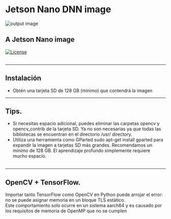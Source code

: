 # Jetson Nano DNN image
![output image]( https://qengineering.eu/images/SDcard32GBJetson.webp )<br/>
## A Jetson Nano image 
[![License](https://img.shields.io/badge/License-BSD%203--Clause-blue.svg)](https://opensource.org/licenses/BSD-3-Clause)<br/><br/>

------------

## Instalación

- Obtén una tarjeta SD de 128 GB (mínimo) que contendrá la imagen 

------------

## Tips.

* Si necesitas espacio adicional, puedes eliminar las carpetas opencv y opencv_contrib de la tarjeta SD. Ya no son necesarias ya que todas las bibliotecas se encuentran en el directorio /usr/ directory.
* Utiliza una herramienta como GParted sudo apt-get install gparted para expandir la imagen a tarjetas SD más grandes. Recomendamos un mínimo de 128 GB. El aprendizaje profundo simplemente requiere mucho espacio.<br/><br/>

------------

## OpenCV + TensorFlow.

Importar tanto TensorFlow como OpenCV en Python puede arrojar el error: no se puede asignar memoria en un bloque TLS estático.<br/>
Este comportamiento solo ocurre en un sistema aarch64 y es causado por los requisitos de memoria de OpenMP que no se cumplen<br/>



